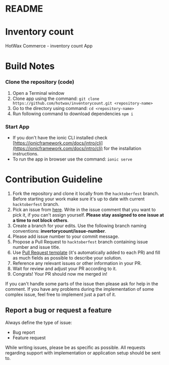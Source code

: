 
# README


# Inventory count

HotWax Commerce - inventory count App

# [](https://github.com/hotwax/preorder#build-notes)Build Notes

### [](https://github.com/hotwax/preorder#clone-the-repository-code)Clone the repository (code)

1.  Open a Terminal window
2.  Clone app using the command:  `git clone https://github.com/hotwax/inventorycount.git <repository-name>`
3.  Go to the directory using command:  `cd <repository-name>`
4.  Run following command to download dependencies  `npm i`

### [](https://github.com/hotwax/preorder#start-app)Start App

-   If you don't have the ionic CLI installed check  [https://ionicframework.com/docs/intro/cli](https://ionicframework.com/docs/intro/cli)  for the installation instructions.
-   To run the app in browser use the command:  `ionic serve`

# [](https://github.com/hotwax/preorder#contribution-guideline)Contribution Guideline

1.  Fork the repository and clone it locally from the  `hacktoberfest`  branch. Before starting your work make sure it's up to date with current  `hacktoberfest`  branch.
2.  Pick an issue from  [here](https://github.com/hotwax/preorder/issues). Write in the issue comment that you want to pick it, if you can't assign yourself.  **Please stay assigned to one issue at a time to not block others**.
3.  Create a branch for your edits. Use the following branch naming conventions:  **invertorycount/issue-number**.
4.  Please add issue number to your commit message.
5.  Propose a Pull Request to  `hacktoberfest`  branch containing issue number and issue title.
6.  Use  [Pull Request template](https://github.com/hotwax/preorder/blob/main/.github/PULL_REQUEST_TEMPLATE.md)  (it's automatically added to each PR) and fill as much fields as possible to describe your solution.
7.  Reference any relevant issues or other information in your PR.
8.  Wait for review and adjust your PR according to it.
9.  Congrats! Your PR should now me merged in!

If you can't handle some parts of the issue then please ask for help in the comment. If you have any problems during the implementation of some complex issue, feel free to implement just a part of it.

## [](https://github.com/hotwax/preorder#report-a-bug-or-request-a-feature)Report a bug or request a feature

Always define the type of issue:

-   Bug report
-   Feature request

While writing issues, please be as specific as possible. All requests regarding support with implementation or application setup should be sent to.